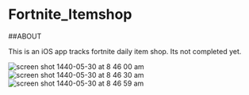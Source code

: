 # Fortnite_Itemshop

##ABOUT

This is an iOS app tracks fortnite daily item shop. Its not completed yet.

![screen shot 1440-05-30 at 8 46 00 am](https://user-images.githubusercontent.com/19398043/52255879-7382ee00-2925-11e9-8dab-4e05644066e4.png)
![screen shot 1440-05-30 at 8 46 30 am](https://user-images.githubusercontent.com/19398043/52255880-7382ee00-2925-11e9-8f1e-b54614da42ec.png)
![screen shot 1440-05-30 at 8 46 59 am](https://user-images.githubusercontent.com/19398043/52255881-7382ee00-2925-11e9-9ba0-ec336b0fad09.png)
